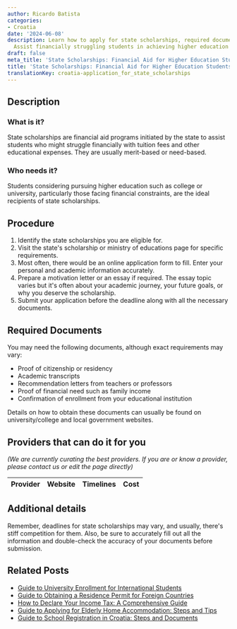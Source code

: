 ```yaml
---
author: Ricardo Batista
categories:
- Croatia
date: '2024-06-08'
description: Learn how to apply for state scholarships, required documents, and eligibility.
  Assist financially struggling students in achieving higher education goals.
draft: false
meta_title: 'State Scholarships: Financial Aid for Higher Education Students'
title: 'State Scholarships: Financial Aid for Higher Education Students'
translationKey: croatia-application_for_state_scholarships
---
```


## Description

### What is it?
State scholarships are financial aid programs initiated by the state to assist students who might struggle financially with tuition fees and other educational expenses. They are usually merit-based or need-based.

### Who needs it?
Students considering pursuing higher education such as college or university, particularly those facing financial constraints, are the ideal recipients of state scholarships.

## Procedure

1. Identify the state scholarships you are eligible for.
2. Visit the state's scholarship or ministry of educations page for specific requirements.
3. Most often, there would be an online application form to fill. Enter your personal and academic information accurately.
4. Prepare a motivation letter or an essay if required. The essay topic varies but it's often about your academic journey, your future goals, or why you deserve the scholarship.
5. Submit your application before the deadline along with all the necessary documents.

## Required Documents

You may need the following documents, although exact requirements may vary:

- Proof of citizenship or residency
- Academic transcripts 
- Recommendation letters from teachers or professors
- Proof of financial need such as family income 
- Confirmation of enrollment from your educational institution

Details on how to obtain these documents can usually be found on university/college and local government websites.

## Providers that can do it for you

_(We are currently curating the best providers. If you are or know a provider, please contact us or edit the page directly)_

| Provider        |     Website     |     Timelines    |       Cost      |
| --------------- | --------------- |  :-------------: | :-------------: |

## Additional details

Remember, deadlines for state scholarships may vary, and usually, there's stiff competition for them. Also, be sure to accurately fill out all the information and double-check the accuracy of your documents before submission.


## Related Posts

- [Guide to University Enrollment for International Students](https://tramitit.com/guides/croatia/documentation_for_university_enrollment/)
- [Guide to Obtaining a Residence Permit for Foreign Countries](https://tramitit.com/guides/croatia/issuance_of_residence_permit_for_foreigners/)
- [How to Declare Your Income Tax: A Comprehensive Guide](https://tramitit.com/guides/croatia/income_tax_declaration/)
- [Guide to Applying for Elderly Home Accommodation: Steps and Tips](https://tramitit.com/guides/croatia/applying_for_accommodation_in_an_elderly_home/)
- [Guide to School Registration in Croatia: Steps and Documents](https://tramitit.com/guides/croatia/registering_children_for_school/)